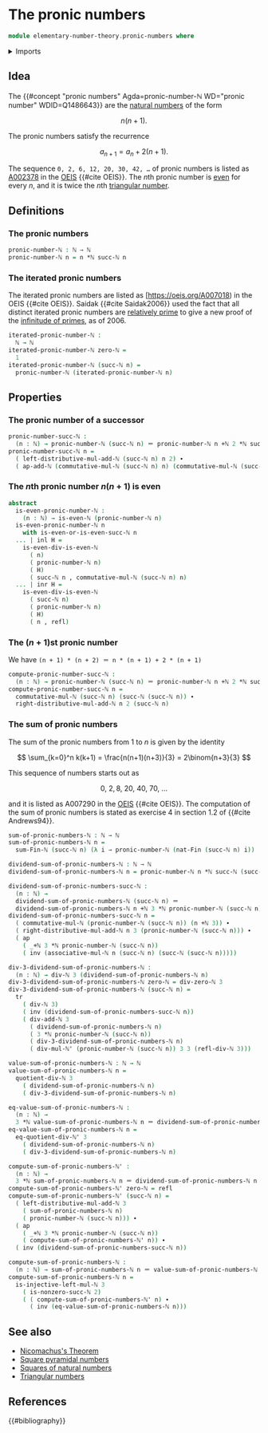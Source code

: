# The pronic numbers

```agda
module elementary-number-theory.pronic-numbers where
```

<details><summary>Imports</summary>

```agda
open import elementary-number-theory.addition-natural-numbers
open import elementary-number-theory.divisibility-natural-numbers
open import elementary-number-theory.multiplication-natural-numbers
open import elementary-number-theory.natural-numbers
open import elementary-number-theory.parity-natural-numbers
open import elementary-number-theory.sums-of-natural-numbers

open import foundation.action-on-identifications-functions
open import foundation.dependent-pair-types
open import foundation.coproduct-types
open import foundation.identity-types
open import foundation.transport-along-identifications

open import univalent-combinatorics.standard-finite-types
```

</details>

## Idea

The
{{#concept "pronic numbers" Agda=pronic-number-ℕ WD="pronic number" WDID=Q1486643}}
are the [natural numbers](elementary-number-theory.natural-numbers.md) of the
form

$$
  n(n+1).
$$

The pronic numbers satisfy the recurrence

$$
  a_{n+1} = a_n + 2(n+1).
$$

The sequence `0, 2, 6, 12, 20, 30, 42, …` of pronic numbers is listed as
[A002378](https://oeis.org/A002378) in the [OEIS](literature.oeis.md) {{#cite OEIS}}. The $n$th pronic
number is [even](elementary-number-theory.parity-natural-numbers.md) for every
$n$, and it is twice the $n$th
[triangular number](elementary-number-theory.triangular-numbers.md).

## Definitions

### The pronic numbers

```agda
pronic-number-ℕ : ℕ → ℕ
pronic-number-ℕ n = n *ℕ succ-ℕ n
```

### The iterated pronic numbers

The iterated pronic numbers are listed as [https://oeis.org/A007018) in the OEIS {{#cite OEIS}}. Saidak {{#cite Saidak2006}} used the fact that all distinct iterated pronic numbers are [relatively prime](elementary-number-theory.relatively-prime-natural-numbers.md) to give a new proof of the [infinitude of primes](elementary-number-theory.infinitude-of-primes.md), as of 2006.

```agda
iterated-pronic-number-ℕ :
  ℕ → ℕ
iterated-pronic-number-ℕ zero-ℕ =
  1
iterated-pronic-number-ℕ (succ-ℕ n) =
  pronic-number-ℕ (iterated-pronic-number-ℕ n)
```

## Properties

### The pronic number of a successor

```agda
pronic-number-succ-ℕ :
  (n : ℕ) → pronic-number-ℕ (succ-ℕ n) ＝ pronic-number-ℕ n +ℕ 2 *ℕ succ-ℕ n
pronic-number-succ-ℕ n =
  ( left-distributive-mul-add-ℕ (succ-ℕ n) n 2) ∙
  ( ap-add-ℕ (commutative-mul-ℕ (succ-ℕ n) n) (commutative-mul-ℕ (succ-ℕ n) 2))
```

### The $n$th pronic number $n(n + 1)$ is even

```agda
abstract
  is-even-pronic-number-ℕ :
    (n : ℕ) → is-even-ℕ (pronic-number-ℕ n)
  is-even-pronic-number-ℕ n
    with is-even-or-is-even-succ-ℕ n
  ... | inl H =
    is-even-div-is-even-ℕ
      ( n)
      ( pronic-number-ℕ n)
      ( H)
      ( succ-ℕ n , commutative-mul-ℕ (succ-ℕ n) n)
  ... | inr H =
    is-even-div-is-even-ℕ
      ( succ-ℕ n)
      ( pronic-number-ℕ n)
      ( H)
      ( n , refl)
```

### The $(n+1)$st pronic number

We have `(n + 1) * (n + 2) ＝ n * (n + 1) + 2 * (n + 1)`

```agda
compute-pronic-number-succ-ℕ :
  (n : ℕ) → pronic-number-ℕ (succ-ℕ n) ＝ pronic-number-ℕ n +ℕ 2 *ℕ succ-ℕ n
compute-pronic-number-succ-ℕ n =
  commutative-mul-ℕ (succ-ℕ n) (succ-ℕ (succ-ℕ n)) ∙
  right-distributive-mul-add-ℕ n 2 (succ-ℕ n)
```

### The sum of pronic numbers

The sum of the pronic numbers from $1$ to $n$ is given by the identity

$$
  \sum_{k=0}^n k(k+1) = \frac{n(n+1)(n+3)}{3} = 2\binom{n+3}{3}
$$

This sequence of numbers starts out as

$$
  0,\ 2,  8,\ 20,\ 40,\ 70,\ \ldots
$$

and it is listed as A007290 in the [OEIS](literature.oeis.md) {{#cite OEIS}}.
The computation of the sum of pronic numbers is stated as exercise 4 in section
1.2 of {{#cite Andrews94}}.

```agda
sum-of-pronic-numbers-ℕ : ℕ → ℕ
sum-of-pronic-numbers-ℕ n =
  sum-Fin-ℕ (succ-ℕ n) (λ i → pronic-number-ℕ (nat-Fin (succ-ℕ n) i))

dividend-sum-of-pronic-numbers-ℕ : ℕ → ℕ
dividend-sum-of-pronic-numbers-ℕ n = pronic-number-ℕ n *ℕ succ-ℕ (succ-ℕ n)

dividend-sum-of-pronic-numbers-succ-ℕ :
  (n : ℕ) →
  dividend-sum-of-pronic-numbers-ℕ (succ-ℕ n) ＝
  dividend-sum-of-pronic-numbers-ℕ n +ℕ 3 *ℕ pronic-number-ℕ (succ-ℕ n)
dividend-sum-of-pronic-numbers-succ-ℕ n =
  ( commutative-mul-ℕ (pronic-number-ℕ (succ-ℕ n)) (n +ℕ 3)) ∙
  ( right-distributive-mul-add-ℕ n 3 (pronic-number-ℕ (succ-ℕ n))) ∙
  ( ap
    ( _+ℕ 3 *ℕ pronic-number-ℕ (succ-ℕ n))
    ( inv (associative-mul-ℕ n (succ-ℕ n) (succ-ℕ (succ-ℕ n)))))

div-3-dividend-sum-of-pronic-numbers-ℕ :
  (n : ℕ) → div-ℕ 3 (dividend-sum-of-pronic-numbers-ℕ n)
div-3-dividend-sum-of-pronic-numbers-ℕ zero-ℕ = div-zero-ℕ 3
div-3-dividend-sum-of-pronic-numbers-ℕ (succ-ℕ n) =
  tr
    ( div-ℕ 3)
    ( inv (dividend-sum-of-pronic-numbers-succ-ℕ n))
    ( div-add-ℕ 3
      ( dividend-sum-of-pronic-numbers-ℕ n)
      ( 3 *ℕ pronic-number-ℕ (succ-ℕ n))
      ( div-3-dividend-sum-of-pronic-numbers-ℕ n)
      ( div-mul-ℕ' (pronic-number-ℕ (succ-ℕ n)) 3 3 (refl-div-ℕ 3)))

value-sum-of-pronic-numbers-ℕ : ℕ → ℕ
value-sum-of-pronic-numbers-ℕ n =
  quotient-div-ℕ 3
    ( dividend-sum-of-pronic-numbers-ℕ n)
    ( div-3-dividend-sum-of-pronic-numbers-ℕ n)

eq-value-sum-of-pronic-numbers-ℕ :
  (n : ℕ) →
  3 *ℕ value-sum-of-pronic-numbers-ℕ n ＝ dividend-sum-of-pronic-numbers-ℕ n
eq-value-sum-of-pronic-numbers-ℕ n =
  eq-quotient-div-ℕ' 3
    ( dividend-sum-of-pronic-numbers-ℕ n)
    ( div-3-dividend-sum-of-pronic-numbers-ℕ n)

compute-sum-of-pronic-numbers-ℕ' :
  (n : ℕ) →
  3 *ℕ sum-of-pronic-numbers-ℕ n ＝ dividend-sum-of-pronic-numbers-ℕ n
compute-sum-of-pronic-numbers-ℕ' zero-ℕ = refl
compute-sum-of-pronic-numbers-ℕ' (succ-ℕ n) =
  ( left-distributive-mul-add-ℕ 3
    ( sum-of-pronic-numbers-ℕ n)
    ( pronic-number-ℕ (succ-ℕ n))) ∙
  ( ap
    ( _+ℕ 3 *ℕ pronic-number-ℕ (succ-ℕ n))
    ( compute-sum-of-pronic-numbers-ℕ' n)) ∙
  ( inv (dividend-sum-of-pronic-numbers-succ-ℕ n))

compute-sum-of-pronic-numbers-ℕ :
  (n : ℕ) → sum-of-pronic-numbers-ℕ n ＝ value-sum-of-pronic-numbers-ℕ n
compute-sum-of-pronic-numbers-ℕ n =
  is-injective-left-mul-ℕ 3
    ( is-nonzero-succ-ℕ 2)
    ( ( compute-sum-of-pronic-numbers-ℕ' n) ∙
      ( inv (eq-value-sum-of-pronic-numbers-ℕ n)))
```

## See also

- [Nicomachus's Theorem](elementary-number-theory.nicomachuss-theorem.md)
- [Square pyramidal numbers](elementary-number-theory.square-pyramidal-numbers.md)
- [Squares of natural numbers](elementary-number-theory.squares-natural-numbers.md)
- [Triangular numbers](elementary-number-theory.triangular-numbers.md)

## References

{{#bibliography}}
